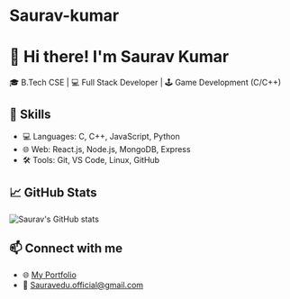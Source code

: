 # Saurav-kumar

# 👋 Hi there! I'm Saurav Kumar

🎓 B.Tech CSE | 💻 Full Stack Developer | 🕹 Game Development (C/C++)

## 🚀 Skills
- 💻 Languages: C, C++, JavaScript, Python
- 🌐 Web: React.js, Node.js, MongoDB, Express
- 🛠 Tools: Git, VS Code, Linux, GitHub

## 📈 GitHub Stats
![Saurav's GitHub stats](https://github-readme-stats.vercel.app/api?username=sauravkumar&show_icons=true&theme=radical)

## 📫 Connect with me
- 🌐 [My Portfolio]([https://reactjs-protfolio.netlify.app/])
- 📧 Sauravedu.official@gmail.com
